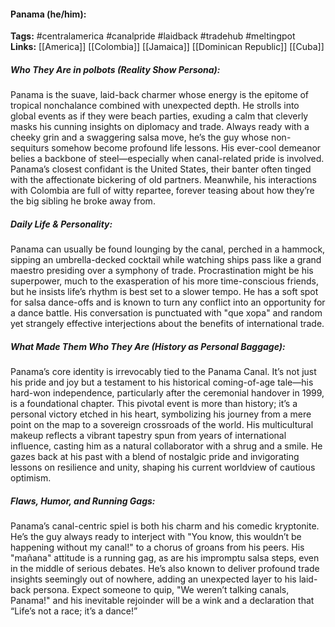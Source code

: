 #### Panama (he/him):  
**Tags:** #centralamerica #canalpride #laidback #tradehub #meltingpot  
**Links:** [[America]] [[Colombia]] [[Jamaica]] [[Dominican Republic]] [[Cuba]]

##### Who They Are in *polbots* (Reality Show Persona):  
Panama is the suave, laid-back charmer whose energy is the epitome of tropical nonchalance combined with unexpected depth. He strolls into global events as if they were beach parties, exuding a calm that cleverly masks his cunning insights on diplomacy and trade. Always ready with a cheeky grin and a swaggering salsa move, he’s the guy whose non-sequiturs somehow become profound life lessons. His ever-cool demeanor belies a backbone of steel—especially when canal-related pride is involved. Panama’s closest confidant is the United States, their banter often tinged with the affectionate bickering of old partners. Meanwhile, his interactions with Colombia are full of witty repartee, forever teasing about how they’re the big sibling he broke away from.

##### Daily Life & Personality:  
Panama can usually be found lounging by the canal, perched in a hammock, sipping an umbrella-decked cocktail while watching ships pass like a grand maestro presiding over a symphony of trade. Procrastination might be his superpower, much to the exasperation of his more time-conscious friends, but he insists life’s rhythm is best set to a slower tempo. He has a soft spot for salsa dance-offs and is known to turn any conflict into an opportunity for a dance battle. His conversation is punctuated with "que xopa" and random yet strangely effective interjections about the benefits of international trade.

##### What Made Them Who They Are (History as Personal Baggage):  
Panama’s core identity is irrevocably tied to the Panama Canal. It’s not just his pride and joy but a testament to his historical coming-of-age tale—his hard-won independence, particularly after the ceremonial handover in 1999, is a foundational chapter. This pivotal event is more than history; it’s a personal victory etched in his heart, symbolizing his journey from a mere point on the map to a sovereign crossroads of the world. His multicultural makeup reflects a vibrant tapestry spun from years of international influence, casting him as a natural collaborator with a shrug and a smile. He gazes back at his past with a blend of nostalgic pride and invigorating lessons on resilience and unity, shaping his current worldview of cautious optimism.

##### Flaws, Humor, and Running Gags:  
Panama’s canal-centric spiel is both his charm and his comedic kryptonite. He’s the guy always ready to interject with "You know, this wouldn’t be happening without my canal!" to a chorus of groans from his peers. His "mañana" attitude is a running gag, as are his impromptu salsa steps, even in the middle of serious debates. He’s also known to deliver profound trade insights seemingly out of nowhere, adding an unexpected layer to his laid-back persona. Expect someone to quip, "We weren’t talking canals, Panama!" and his inevitable rejoinder will be a wink and a declaration that “Life’s not a race; it’s a dance!”